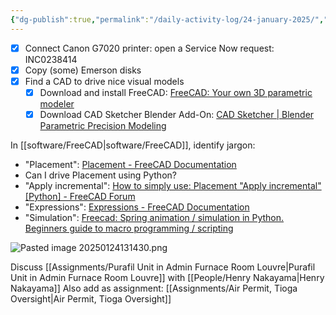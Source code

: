 ```yaml
---
{"dg-publish":true,"permalink":"/daily-activity-log/24-january-2025/","noteIcon":"","created":"2025-01-24T10:30:50.017-06:00"}
---
```


- [x] Connect Canon G7020 printer: open a Service Now request: INC0238414
- [x] Copy (some) Emerson disks
- [x] Find a CAD to drive nice visual models
	- [x] Download and install FreeCAD: [FreeCAD: Your own 3D parametric modeler](https://www.freecad.org/downloads.php)
	- [x] Download CAD Sketcher Blender Add-On: [CAD Sketcher | Blender Parametric Precision Modeling](https://www.cadsketcher.com/)

In [[software/FreeCAD\|software/FreeCAD]], identify jargon:
- "Placement": [Placement - FreeCAD Documentation](https://wiki.freecad.org/Placement)
- Can I drive Placement using Python?
- "Apply incremental": [How to simply use: Placement "Apply incremental" [Python] - FreeCAD Forum](https://forum.freecad.org/viewtopic.php?t=2530)
- "Expressions": [Expressions - FreeCAD Documentation](https://wiki.freecad.org/Expressions)
- "Simulation": [Freecad: Spring animation / simulation in Python. Beginners guide to macro programming / scripting](https://www.youtube.com/watch?v=1T8znLnUBYM&t=5s)

![Pasted image 20250124131430.png](/img/user/Pasted%20image%2020250124131430.png)

Discuss [[Assignments/Purafil Unit in Admin Furnace Room Louvre\|Purafil Unit in Admin Furnace Room Louvre]] with [[People/Henry Nakayama\|Henry Nakayama]]
Also add as assignment: [[Assignments/Air Permit, Tioga Oversight\|Air Permit, Tioga Oversight]]